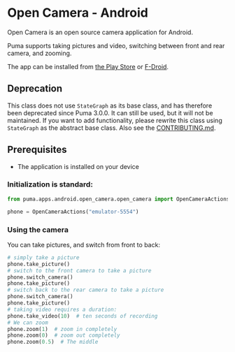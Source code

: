 # Open Camera - Android

Open Camera is an open source camera application for Android.

Puma supports taking pictures and video, switching between front and rear camera, and zooming.

The app can be installed from [the Play Store](https://play.google.com/store/apps/details?id=net.sourceforge.opencamera)
or [F-Droid](https://f-droid.org/packages/net.sourceforge.opencamera/).

## Deprecation

This class does not use `StateGraph` as its base class, and has therefore been deprecated since Puma 3.0.0. It can still
be used, but it will not be maintained. If you want to add functionality, please rewrite this class using `StateGraph`
as the abstract base class. Also see the [CONTRIBUTING.md](../../../../CONTRIBUTING.md).

## Prerequisites

- The application is installed on your device

### Initialization is standard:

```python
from puma.apps.android.open_camera.open_camera import OpenCameraActions

phone = OpenCameraActions("emulator-5554")
```

### Using the camera

You can take pictures, and switch from front to back:

```python
# simply take a picture
phone.take_picture()
# switch to the front camera to take a picture
phone.switch_camera()
phone.take_picture()
# switch back to the rear camera to take a picture
phone.switch_camera()
phone.take_picture()
# taking video requires a duration:
phone.take_video(10)  # ten seconds of recording
# We can zoom
phone.zoom(1)  # zoom in completely
phone.zoom(0)  # zoom out completely
phone.zoom(0.5)  # The middle
```